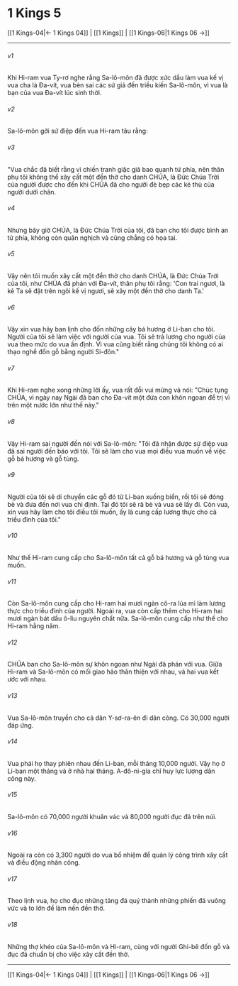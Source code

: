 # 1 Kings 5

[[1 Kings-04|← 1 Kings 04]] | [[1 Kings]] | [[1 Kings-06|1 Kings 06 →]]
***



###### v1 
Khi Hi-ram vua Ty-rơ nghe rằng Sa-lô-môn đã được xức dầu làm vua kế vị vua cha là Đa-vít, vua bèn sai các sứ giả đến triều kiến Sa-lô-môn, vì vua là bạn của vua Đa-vít lúc sinh thời. 

###### v2 
Sa-lô-môn gởi sứ điệp đến vua Hi-ram tâu rằng: 

###### v3 
"Vua chắc đã biết rằng vì chiến tranh giặc giã bao quanh tứ phía, nên thân phụ tôi không thể xây cất một đền thờ cho danh CHÚA, là Đức Chúa Trời của người được cho đến khi CHÚA đã cho người đè bẹp các kẻ thù của người dưới chân. 

###### v4 
Nhưng bây giờ CHÚA, là Đức Chúa Trời của tôi, đã ban cho tôi được bình an tứ phía, không còn quân nghịch và cũng chẳng có họa tai. 

###### v5 
Vậy nên tôi muốn xây cất một đền thờ cho danh CHÚA, là Đức Chúa Trời của tôi, như CHÚA đã phán với Đa-vít, thân phụ tôi rằng: 'Con trai ngươi, là kẻ Ta sẽ đặt trên ngôi kế vị ngươi, sẽ xây một đền thờ cho danh Ta.' 

###### v6 
Vậy xin vua hãy ban lịnh cho đốn những cây bá hương ở Li-ban cho tôi. Người của tôi sẽ làm việc với người của vua. Tôi sẽ trả lương cho người của vua theo mức do vua ấn định. Vì vua cũng biết rằng chúng tôi không có ai thạo nghề đốn gỗ bằng người Si-đôn." 

###### v7 
Khi Hi-ram nghe xong những lời ấy, vua rất đỗi vui mừng và nói: "Chúc tụng CHÚA, vì ngày nay Ngài đã ban cho Đa-vít một đứa con khôn ngoan để trị vì trên một nước lớn như thế này." 

###### v8 
Vậy Hi-ram sai người đến nói với Sa-lô-môn: "Tôi đã nhận được sứ điệp vua đã sai người đến báo với tôi. Tôi sẽ làm cho vua mọi điều vua muốn về việc gỗ bá hương và gỗ tùng. 

###### v9 
Người của tôi sẽ di chuyển các gỗ đó từ Li-ban xuống biển, rồi tôi sẽ đóng bè và đưa đến nơi vua chỉ định. Tại đó tôi sẽ rã bè và vua sẽ lấy đi. Còn vua, xin vua hãy làm cho tôi điều tôi muốn, ấy là cung cấp lương thực cho cả triều đình của tôi." 

###### v10 
Như thế Hi-ram cung cấp cho Sa-lô-môn tất cả gỗ bá hương và gỗ tùng vua muốn. 

###### v11 
Còn Sa-lô-môn cung cấp cho Hi-ram hai mươi ngàn cô-ra lúa mì làm lương thực cho triều đình của người. Ngoài ra, vua còn cấp thêm cho Hi-ram hai mươi ngàn bát dầu ô-liu nguyên chất nữa. Sa-lô-môn cung cấp như thế cho Hi-ram hằng năm. 

###### v12 
CHÚA ban cho Sa-lô-môn sự khôn ngoan như Ngài đã phán với vua. Giữa Hi-ram và Sa-lô-môn có mối giao hảo thân thiện với nhau, và hai vua kết ước với nhau. 

###### v13 
Vua Sa-lô-môn truyền cho cả dân Y-sơ-ra-ên đi dân công. Có 30,000 người đáp ứng. 

###### v14 
Vua phái họ thay phiên nhau đến Li-ban, mỗi tháng 10,000 người. Vậy họ ở Li-ban một tháng và ở nhà hai tháng. A-đô-ni-gia chỉ huy lực lượng dân công này. 

###### v15 
Sa-lô-môn có 70,000 người khuân vác và 80,000 người đục đá trên núi. 

###### v16 
Ngoài ra còn có 3,300 người do vua bổ nhiệm để quản lý công trình xây cất và điều động nhân công. 

###### v17 
Theo lịnh vua, họ cho đục những tảng đá quý thành những phiến đá vuông vức và to lớn để làm nền đền thờ. 

###### v18 
Những thợ khéo của Sa-lô-môn và Hi-ram, cùng với người Ghi-bê đốn gỗ và đục đá chuẩn bị cho việc xây cất đền thờ.

***
[[1 Kings-04|← 1 Kings 04]] | [[1 Kings]] | [[1 Kings-06|1 Kings 06 →]]

